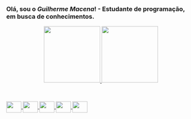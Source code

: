### Olá, sou o *Guilherme Macena*! - Estudante de programação, em busca de conhecimentos.
<div align="center">
  <a href="https://github.com/goZabel">
  <img height="150em" src="https://github-readme-stats.vercel.app/api?username=goZabel&show_icons=true&theme=onedark&include_all_commits=true&count_private=true&text_color=f0f0f0&bg_color=000&title_color=f00&icon_color=ff9090"/>
  <img height="150em" src="https://github-readme-stats.vercel.app/api/top-langs/?username=goZabel&layout=compact&langs_count=7&theme=onedark&text_color=f0f0f0&bg_color=000&title_color=f00"/>
</div>

##

<div style="display: inline_block"><br>
  <img align="center" height="30" width="40" src="https://cdn.jsdelivr.net/gh/devicons/devicon/icons/html5/html5-original.svg" />
  <img align="center" height="30" width="40" src="https://cdn.jsdelivr.net/gh/devicons/devicon/icons/css3/css3-original.svg" />
  <img align="center" height="30" width="40" src="https://cdn.jsdelivr.net/gh/devicons/devicon/icons/javascript/javascript-original.svg" />
  <img align="center" height="30" width="40" src="https://cdn.jsdelivr.net/gh/devicons/devicon/icons/react/react-original.svg" />
  <img align="center" height="30" width="40" src="https://cdn.jsdelivr.net/gh/devicons/devicon/icons/php/php-original.svg" />
</div>
